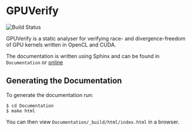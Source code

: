 # GPUVerify

![Build Status](https://github.com/mc-imperial/gpuverify/actions/workflows/build-and-test.yml/badge.svg)

GPUVerify is a static analyser for verifying race- and divergence-freedom of
GPU kernels written in OpenCL and CUDA.

The documentation is written using Sphinx and can be found in
```Documentation``` or
[online](http://multicore.doc.ic.ac.uk/tools/GPUVerify/docs/)

## Generating the Documentation

To generate the documentation run:
```
$ cd Documentation
$ make html
```
You can then view ```Documentation/_build/html/index.html``` in a browser.
